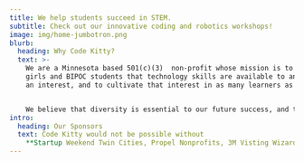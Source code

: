 ```yaml
---
title: We help students succeed in STEM.
subtitle: Check out our innovative coding and robotics workshops!
image: img/home-jumbotron.png
blurb:
  heading: Why Code Kitty?
  text: >-
    We are a Minnesota based 501(c)(3)  non-profit whose mission is to show
    girls and BIPOC students that technology skills are available to anyone with
    an interest, and to cultivate that interest in as many learners as possible.


    We believe that diversity is essential to our future success, and that we all do better when we all do better.
intro:
  heading: Our Sponsors
  text: Code Kitty would not be possible without
    **Startup Weekend Twin Cities, Propel Nonprofits, 3M Visting Wizards, Amelar Family Foundation, Cycling Ladies In Tech, The Works Museum, The Bakken Museum, Wayzata Public Schools, Girl Scouts MN, Minneapolis Public Schools, Adafruit Industries, Google, Amazon, Digi-key, Utepils Brewing, Code.org, GiveMN, and tons of awesome people like you!**
---
```

